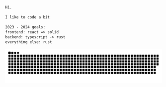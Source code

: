 ```
Hi.

I like to code a bit

2023 - 2024 goals:
frontend: react => solid
backend: typescript -> rust
everything else: rust
```

<img title="" src="https://raw.githubusercontent.com/Tronikelis/Tronikelis/output/github-contribution-grid-snake.svg" alt="very cool snake thingey" data-align="left">
